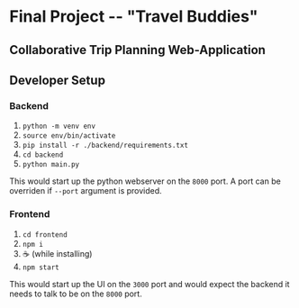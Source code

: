 # Final Project -- "Travel Buddies"
## Collaborative Trip Planning Web-Application

## Developer Setup

### Backend

1. `python -m venv env`
2. `source env/bin/activate`
3. `pip install -r ./backend/requirements.txt`
4. `cd backend`
5. `python main.py`

This would start up the python webserver on the `8000` port. A port can be overriden if `--port` argument is provided.

### Frontend

1. `cd frontend`
2. `npm i`
3. ☕️ (while installing)
4. `npm start`

This would start up the UI on the `3000` port and would expect the backend it needs to talk to be on the `8000` port.
